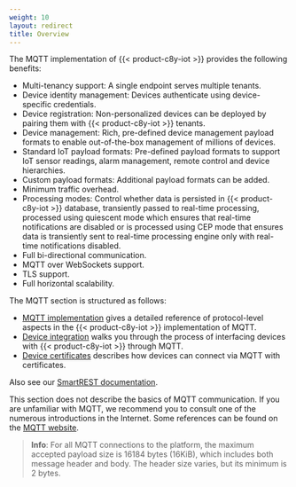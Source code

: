 ```yaml
---
weight: 10
layout: redirect
title: Overview
---
```



The MQTT implementation of {{< product-c8y-iot >}} provides the following benefits:

* Multi-tenancy support: A single endpoint serves multiple tenants.
* Device identity management: Devices authenticate using device-specific credentials.
* Device registration: Non-personalized devices can be deployed by pairing them with {{< product-c8y-iot >}} tenants.
* Device management: Rich, pre-defined device management payload formats to enable out-of-the-box management of millions of devices.
* Standard IoT payload formats: Pre-defined payload formats to support IoT sensor readings, alarm management, remote control and device hierarchies.
* Custom payload formats: Additional payload formats can be added.
* Minimum traffic overhead.
* Processing modes: Control whether data is persisted in {{< product-c8y-iot >}} database, transiently passed to real-time processing, processed using quiescent mode which ensures that real-time notifications are disabled or is processed using CEP mode that ensures data is transiently sent to real-time processing engine only with real-time notifications disabled.
* Full bi-directional communication.
* MQTT over WebSockets support.
* TLS support.
* Full horizontal scalability.

The MQTT section is structured as follows:

* [MQTT implementation](/device-sdk/mqtt#implementation) gives a detailed reference of protocol-level aspects in the {{< product-c8y-iot >}} implementation of MQTT.
* [Device integration](/device-sdk/mqtt#device-integration) walks you through the process of interfacing devices with {{< product-c8y-iot >}} through MQTT.
* [Device certificates](/device-sdk/mqtt#device-certificates) describes how devices can connect via MQTT with certificates.

Also see our [SmartREST documentation](/reference/smartrest-two).

<!--
* [SmartREST 1.0](/device-sdk/mqtt#smartrest-1) defines the SmartREST 1.0 payload format for MQTT for easy portability of existing SmartREST devices.
* [SmartREST 2.0](/device-sdk/mqtt#smartrest-2) defines the SmartREST 2.0 payload format for MQTT with improvements in usability and traffic usage.
* [MQTT static templates](/device-sdk/mqtt/#mqtt-static-templates) provides a reference of pre-defined payload formats that you can use straight away.
* [Handling IDs](/device-sdk/mqtt#handling-ids) describes how IDs are handled in the {{< product-c8y-iot >}} MQTT protocol.
* [JSON via MQTT](/device-sdk/mqtt/#json) describes the payload format that can be used with the {{< product-c8y-iot >}} MQTT implementation.
-->

This section does not describe the basics of MQTT communication. If you are unfamiliar with MQTT, we recommend you to consult one of the numerous introductions in the Internet. Some references can be found on the [MQTT website](https://mqtt.org/mqtt-specification/).

> **Info**: For all MQTT connections to the platform, the maximum accepted payload size is 16184 bytes (16KiB), which includes both message header and body. The header size varies, but its minimum is 2 bytes.

